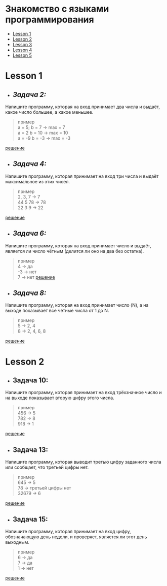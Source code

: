 # Знакомство с языками программирования

- [Lesson 1](#lesson-1)
- [Lesson 2](https://github.com/TatyanaProtas/C-Sharp/tree/main/Lesson%202)
- [Lesson 3](https://github.com/TatyanaProtas/C-Sharp/tree/main/Lesson%203)
- [Lesson 4](https://github.com/TatyanaProtas/C-Sharp/tree/main/Lesson%204)
- [Lesson 5](https://github.com/TatyanaProtas/C-Sharp/tree/main/Lesson%205)

# Lesson 1
- ## _Задача 2:_
 Напишите программу, которая на вход принимает два числа и выдаёт, какое число большее, а какое меньшее.

> пример  
 a = 5; b = 7 -> max = 7  
 a = 2 b = 10 -> max = 10  
 a = -9 b = -3 -> max = -3 

 [решение](https://github.com/TatyanaProtas/C-Sharp/blob/main/Lesson%201/Задача%202/задача2.cs)

- ## _Задача 4:_ 
Напишите программу, которая принимает на вход три числа и выдаёт максимальное из этих чисел.
>пример  
2, 3, 7 -> 7  
44 5 78 -> 78  
22 3 9 -> 22

[решение](https://github.com/TatyanaProtas/C-Sharp/blob/main/Lesson%201/Задача%204/задача4.cs)


- ## _Задача 6:_
 Напишите программу, которая на вход принимает число и выдаёт, является ли число чётным (делится ли оно на два без остатка).

>пример  
4 -> да  
-3 -> нет  
7 -> нет
[решение](https://github.com/TatyanaProtas/C-Sharp/tree/main/Lesson%201/Задача%206)

- ## _Задача 8:_
 Напишите программу, которая на вход принимает число (N), а на выходе показывает все чётные числа от 1 до N.

>пример  
5 -> 2, 4  
8 -> 2, 4, 6, 8  

[решение](https://github.com/TatyanaProtas/C-Sharp/blob/main/Lesson%201/Задача%208/задача8.cs)

# Lesson 2
- ## Задача 10:
 Напишите программу, которая принимает на вход трёхзначное число и на выходе показывает вторую цифру этого числа.
>пример  
456 -> 5  
782 -> 8  
918 -> 1

[решение](https://github.com/TatyanaProtas/C-Sharp/blob/main/Lesson%202/Задача%2010/задача10.cs)


- ## Задача 13:
 Напишите программу, которая выводит третью цифру заданного числа или сообщает, что третьей цифры нет.
>пример  
645 -> 5   
78 -> третьей цифры нет  
32679 -> 6

[решение](https://github.com/TatyanaProtas/C-Sharp/blob/main/Lesson%202/Задача%2013/задача13.cs)

- ## Задача 15:
 Напишите программу, которая принимает на вход цифру, обозначающую день недели, и проверяет, является ли этот день выходным.

>пример  
6 -> да  
7 -> да  
1 -> нет 

[решение](https://github.com/TatyanaProtas/C-Sharp/blob/main/Lesson%202/Задача%2015/задача15.cs)


